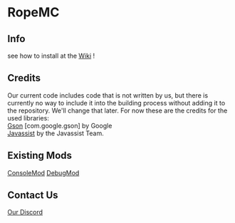 # RopeMC

## Info
see how to install at the [Wiki](https://github.com/RopeMC/RopeMC/wiki) ! 

## Credits
Our current code includes code that is not written by us, but there is currently no way to include it into the building process without adding it to the repository. We'll change that later.
For now these are the credits for the used libraries: <br/>
[Gson](https://github.com/google/gson) [com.google.gson] by Google <br/>
[Javassist](http://jboss-javassist.github.io/javassist/) by the Javassist Team.

## Existing Mods
[ConsoleMod](https://github.com/RopeMC/ConsoleMod)
[DebugMod](https://github.com/RopeMC/DebugMod)

## Contact Us
[Our Discord](https://discord.gg/ReT5HwE)
